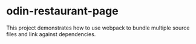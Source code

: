 # odin-restaurant-page

This project demonstrates how to use webpack to bundle multiple source files
and link against dependencies.

